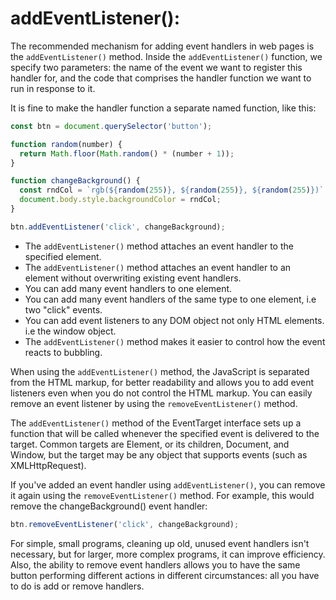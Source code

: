 # addEventListener():

The recommended mechanism for adding event handlers in web pages is the `addEventListener()` method. Inside the `addEventListener()` function, we specify two parameters: the name of the event we want to register this handler for, and the code that comprises the handler function we want to run in response to it.

It is fine to make the handler function a separate named function, like this:

```js
const btn = document.querySelector('button');

function random(number) {
  return Math.floor(Math.random() * (number + 1));
}

function changeBackground() {
  const rndCol = `rgb(${random(255)}, ${random(255)}, ${random(255)})`;
  document.body.style.backgroundColor = rndCol;
}

btn.addEventListener('click', changeBackground);
```

- The `addEventListener()` method attaches an event handler to the specified element.
- The `addEventListener()` method attaches an event handler to an element without overwriting existing event handlers.
- You can add many event handlers to one element.
- You can add many event handlers of the same type to one element, i.e two "click" events.
- You can add event listeners to any DOM object not only HTML elements. i.e the window object.
- The `addEventListener()` method makes it easier to control how the event reacts to bubbling.

When using the `addEventListener()` method, the JavaScript is separated from the HTML markup, for better readability and allows you to add event listeners even when you do not control the HTML markup. You can easily remove an event listener by using the `removeEventListener()` method.

The `addEventListener()` method of the EventTarget interface sets up a function that will be called whenever the specified event is delivered to the target. Common targets are Element, or its children, Document, and Window, but the target may be any object that supports events (such as XMLHttpRequest).

If you've added an event handler using `addEventListener()`, you can remove it again using the `removeEventListener()` method. For example, this would remove the changeBackground() event handler:

```js
btn.removeEventListener('click', changeBackground);
```

For simple, small programs, cleaning up old, unused event handlers isn't necessary, but for larger, more complex programs, it can improve efficiency. Also, the ability to remove event handlers allows you to have the same button performing different actions in different circumstances: all you have to do is add or remove handlers.
